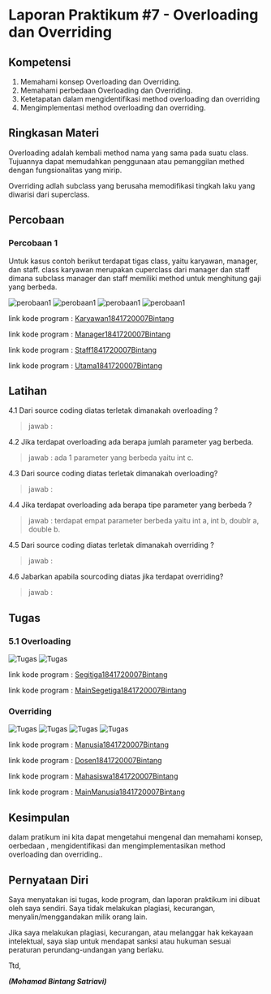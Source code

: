 # Laporan Praktikum #7 - Overloading dan Overriding

## Kompetensi

1. Memahami konsep Overloading dan Overriding.
2. Memahami perbedaan Overloading dan Overriding.
3. Ketetapatan dalam mengidentifikasi method overloading dan overriding
4. Mengimplementasi method overloading dan overriding.

## Ringkasan Materi

Overloading adalah kembali method nama yang sama pada suatu class. Tujuannya dapat memudahkan penggunaan atau pemanggilan methed dengan fungsionalitas yang mirip.

Overriding adlah subclass yang berusaha memodifikasi tingkah laku yang diwarisi dari superclass.
## Percobaan

### Percobaan 1

Untuk kasus contoh berikut terdapat tigas class, yaitu karyawan, manager, dan staff. class karyawan merupakan cuperclass dari manager dan staff dimana subclass manager dan staff memiliki method untuk menghitung gaji yang berbeda.


![perobaan1](img/1a.png)
![perobaan1](img/1b.png)
![perobaan1](img/1c.png)
![perobaan1](img/1d.png)


link kode program : 
[Karyawan1841720007Bintang](../../src/7_Overriding_dan_Overloading/Karyawan1841720007Bintang.java)

link kode program : 
[Manager1841720007Bintang](../../src/7_Overriding_dan_Overloading/Manager1841720007Bintang.java)

link kode program : 
[Staff1841720007Bintang](../../src/7_Overriding_dan_Overloading/Staff1841720007Bintang.java)

link kode program : 
[Utama1841720007Bintang](../../src/7_Overriding_dan_Overloading/Utama1841720007Bintang.java)

## Latihan 

4.1 Dari source coding diatas terletak dimanakah overloading ?
> jawab : 

4.2 Jika terdapat overloading ada berapa jumlah parameter yag berbeda.
> jawab : ada 1 parameter yang berbeda yaitu int c.


4.3 Dari source coding diatas terletak dimanakah overloading?
> jawab : 

4.4 Jika terdapat overloading ada berapa tipe parameter yang berbeda ?
> jawab : terdapat empat parameter berbeda yaitu int a, int b, doublr a, double b.

4.5 Dari source coding diatas terletak dimanakah overriding ? 
> jawab : 

4.6 Jabarkan apabila sourcoding diatas jika terdapat overriding? 
> jawab : 


## Tugas

### 5.1 Overloading

![Tugas](img/T1.png)
![Tugas](img/MT1.png)

link kode program : 
[Segitiga1841720007Bintang](../../src/7_Overriding_dan_Overloading/Segitiga1841720007Bintang.java)

link kode program : 
[MainSegetiga1841720007Bintang](../../src/7_Overriding_dan_Overloading/MainSegitiga1841720007Bintang.java)


### Overriding
![Tugas](img/T2.png)
![Tugas](img/T2.1.png)
![Tugas](img/T2.2.png)
![Tugas](img/MT2.png)

link kode program : 
[Manusia1841720007Bintang](../../src/7_Overriding_dan_Overloading/Manusia1841720007Bintang.java)

link kode program : 
[Dosen1841720007Bintang](../../src/7_Overriding_dan_Overloading/Dosen1841720007Bintang.java)

link kode program : 
[Mahasiswa1841720007Bintang](../../src/7_Overriding_dan_Overloading/Mahasiswa1841720007Bintang.java)

link kode program : 
[MainManusia1841720007Bintang](../../src/7_Overriding_dan_Overloading/MainManusia1841720007Bintang.java)




## Kesimpulan

dalam pratikum ini kita dapat mengetahui mengenal dan memahami konsep, oerbedaan , mengidentifikasi dan mengimplementasikan method overloading dan overriding..

## Pernyataan Diri

Saya menyatakan isi tugas, kode program, dan laporan praktikum ini dibuat oleh saya sendiri. Saya tidak melakukan plagiasi, kecurangan, menyalin/menggandakan milik orang lain.

Jika saya melakukan plagiasi, kecurangan, atau melanggar hak kekayaan intelektual, saya siap untuk mendapat sanksi atau hukuman sesuai peraturan perundang-undangan yang berlaku.

Ttd,

***(Mohamad Bintang Satriavi)***
